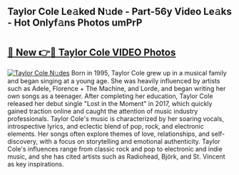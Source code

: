 ## Taylor Cole Le𝚊ked N𝚞de - Part-56y Video Le𝚊ks - Hot Onlyf𝚊ns Photos umPrP

# <h2><a href="http://ab47535.deff.icu/?id=Taylor+Cole">🔗 New 👉🔴 Taylor Cole VIDEO Photos</a></h2>

[![Taylor Cole N𝚞des](https://i.imgur.com/rIISA9y.gif)](http://ab47535.deff.icu/?id=Taylor+Cole)
Born in 1995, Taylor Cole grew up in a musical family and began singing at a young age. She was heavily influenced by artists such as Adele, Florence + The Machine, and Lorde, and began writing her own songs as a teenager. After completing her education, Taylor Cole released her debut single "Lost in the Moment" in 2017, which quickly gained traction online and caught the attention of music industry professionals. Taylor Cole's music is characterized by her soaring vocals, introspective lyrics, and eclectic blend of pop, rock, and electronic elements. Her songs often explore themes of love, relationships, and self-discovery, with a focus on storytelling and emotional authenticity. Taylor Cole's influences range from classic rock and pop to electronic and indie music, and she has cited artists such as Radiohead, Björk, and St. Vincent as key inspirations.
